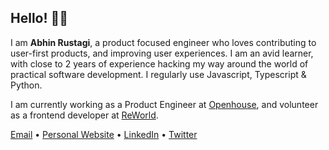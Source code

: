 ## Hello! 🙋‍♂️

I am **Abhin Rustagi**, a product focused engineer who loves contributing to user-first products, and improving user experiences. I am an avid learner, with close to 2 years of experience hacking my way around the world of practical software development. I regularly use Javascript, Typescript & Python. 

I am currently working as a Product Engineer at [Openhouse](https://www.openhouse.study/), and volunteer as a frontend developer at [ReWorld](https://www.reworld.eco/).

[Email](mailto:hi@abhin.dev) • [Personal Website](https://www.abhin.dev/) • [LinkedIn](https://www.linkedin.com/in/abhinrustagi) • [Twitter](https://www.twitter.com/abhinrustagi)
